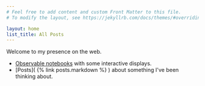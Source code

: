 ```yaml
---
# Feel free to add content and custom Front Matter to this file.
# To modify the layout, see https://jekyllrb.com/docs/themes/#overriding-theme-defaults

layout: home
list_title: All Posts
---
```

Welcome to my presence on the web.

- [Observable notebooks](https://observablehq.com/@khuston) with some interactive displays.
- [Posts]( {% link posts.markdown %} ) about something I've been thinking about.
